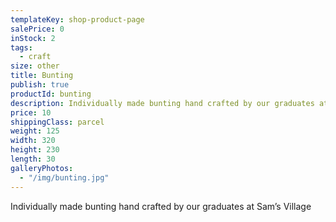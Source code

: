 ```yaml
---
templateKey: shop-product-page
salePrice: 0
inStock: 2
tags:
  - craft
size: other
title: Bunting
publish: true
productId: bunting
description: Individually made bunting hand crafted by our graduates at Sam’s Village
price: 10
shippingClass: parcel
weight: 125
width: 320
height: 230
length: 30
galleryPhotos:
  - "/img/bunting.jpg"
---
```


Individually made bunting hand crafted by our graduates at Sam’s Village
